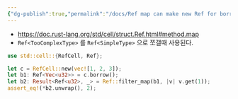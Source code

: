 ```yaml
---
{"dg-publish":true,"permalink":"/docs/Ref map can make new Ref for borrowed data/","title":"Ref map can make new Ref for borrowed data"}
---
```


- https://doc.rust-lang.org/std/cell/struct.Ref.html#method.map
- `Ref<TooComplexType>` 를 `Ref<SimpleType>` 으로 쪼갤때 사용된다.

```rust
use std::cell::{RefCell, Ref};

let c = RefCell::new(vec![1, 2, 3]);
let b1: Ref<Vec<u32>> = c.borrow();
let b2: Result<Ref<u32>, _> = Ref::filter_map(b1, |v| v.get(1));
assert_eq!(*b2.unwrap(), 2);

```
